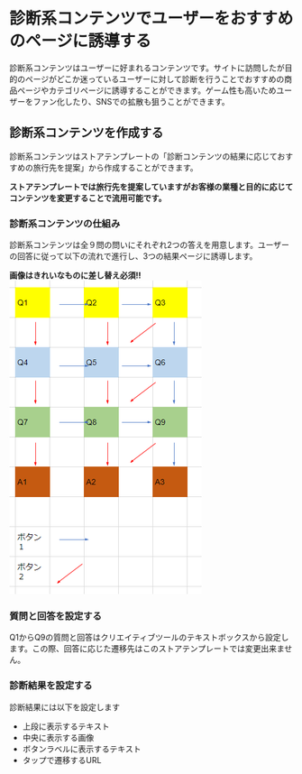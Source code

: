 # 診断系コンテンツでユーザーをおすすめのページに誘導する

診断系コンテンツはユーザーに好まれるコンテンツです。サイトに訪問したが目的のページがどこか迷っているユーザーに対して診断を行うことでおすすめの商品ページやカテゴリページに誘導することができます。ゲーム性も高いためユーザーをファン化したり、SNSでの拡散も狙うことができます。


## 診断系コンテンツを作成する

診断系コンテンツはストアテンプレートの「診断コンテンツの結果に応じておすすめの旅行先を提案」から作成することができます。

**ストアテンプレートでは旅行先を提案していますがお客様の業種と目的に応じてコンテンツを変更することで流用可能です。**


### 診断系コンテンツの仕組み

診断系コンテンツは全９問の問いにそれぞれ2つの答えを用意します。ユーザーの回答に従って以下の流れで進行し、3つの結果ページに誘導します。

**画像はきれいなものに差し替え必須!!**
![画像](/ja/images/shindan.PNG)


### 質問と回答を設定する

Q1からQ9の質問と回答はクリエイティブツールのテキストボックスから設定します。この際、回答に応じた遷移先はこのストアテンプレートでは変更出来ません。

### 診断結果を設定する

診断結果には以下を設定します
* 上段に表示するテキスト
* 中央に表示する画像
* ボタンラベルに表示するテキスト
* タップで遷移するURL
